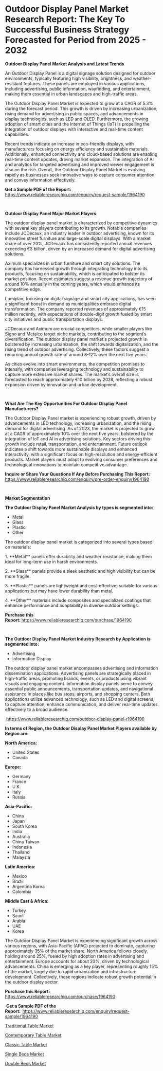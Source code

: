 <p><h1>Outdoor Display Panel Market Research Report: The Key To Successful Business Strategy Forecasted for Period from 2025 - 2032</h1></p><p><strong>Outdoor Display Panel Market Analysis and Latest Trends</strong></p>
<p><p>An Outdoor Display Panel is a digital signage solution designed for outdoor environments, typically featuring high visibility, brightness, and weather-resistant features. These panels are employed in various applications, including advertising, public information, wayfinding, and entertainment, making them essential in urban landscapes and high-traffic areas.</p><p>The Outdoor Display Panel Market is expected to grow at a CAGR of 5.3% during the forecast period. This growth is driven by increasing urbanization, rising demand for advertising in public spaces, and advancements in display technologies, such as LED and OLED. Furthermore, the growing adoption of smart cities and the Internet of Things (IoT) is propelling the integration of outdoor displays with interactive and real-time content capabilities.</p><p>Recent trends indicate an increase in eco-friendly displays, with manufacturers focusing on energy efficiency and sustainable materials. Additionally, enhanced connectivity and cloud-based solutions are enabling real-time content updates, driving market expansion. The integration of AI and analytics for targeted advertising and improved viewer engagement is also on the rise. Overall, the Outdoor Display Panel Market is evolving rapidly as businesses seek innovative ways to capture consumer attention and convey information effectively.</p></p>
<p><strong>Get a Sample PDF of the Report:&nbsp;</strong> <a href="https://www.reliableresearchiq.com/enquiry/request-sample/1964190?utm_campaign=1900&utm_medium=2&utm_source=Github&utm_content=ia&utm_term=05042025&utm_id=outdoor-display-panel">https://www.reliableresearchiq.com/enquiry/request-sample/1964190</a></p>
<p>&nbsp;</p>
<p><strong>Outdoor Display Panel Major Market Players</strong></p>
<p><p>The outdoor display panel market is characterized by competitive dynamics with several key players contributing to its growth. Notable companies include JCDecaux, an industry leader in outdoor advertising, known for its innovative street furniture and large-scale digital displays. With a market share of over 20%, JCDecaux has consistently reported annual revenues exceeding €3 billion, driven by an increased demand for digital advertising solutions.</p><p>Aximum specializes in urban furniture and smart city solutions. The company has harnessed growth through integrating technology into its products, focusing on sustainability, which is anticipated to bolster its market position. Recent estimates suggest a revenue growth trajectory of around 10% annually in the coming years, which would enhance its competitive edge.</p><p>Lumiplan, focusing on digital signage and smart city applications, has seen a significant boost in demand as municipalities embrace digital transformation. The company reported revenues of approximately €15 million recently, with expectations of double-digit growth fueled by smart city initiatives and public transportation displays.</p><p>JCDecaux and Aximum are crucial competitors, while smaller players like Signo and Metalco target niche markets, contributing to the segment’s diversification. The outdoor display panel market's projected growth is bolstered by increasing urbanization, the shift towards digitalization, and the rising trend of outdoor advertising. Collectively, these factors suggest a recurring annual growth rate of around 8-12% over the next five years.</p><p>As cities evolve into smart environments, the competition promises to intensify, with companies leveraging technology and sustainability to capture more extensive market shares. The market’s overall size is forecasted to reach approximately €10 billion by 2028, reflecting a robust expansion driven by innovation and urban development.</p></p>
<p>&nbsp;</p>
<p><strong>What Are The Key Opportunities For Outdoor Display Panel Manufacturers?</strong></p>
<p><p>The Outdoor Display Panel market is experiencing robust growth, driven by advancements in LED technology, increasing urbanization, and the rising demand for digital advertising. As of 2023, the market is projected to grow at a CAGR of approximately 10% over the next five years, bolstered by the integration of IoT and AI in advertising solutions. Key sectors driving this growth include retail, transportation, and entertainment. Future outlook indicates a shift towards more sustainable displays and enhanced interactivity, with a significant focus on high-resolution and energy-efficient products. Market players must adapt to evolving consumer preferences and technological innovations to maintain competitive advantage.</p></p>
<p><strong>Inquire or Share Your Questions If Any Before Purchasing This Report:</strong> <a href="https://www.reliableresearchiq.com/enquiry/pre-order-enquiry/1964190?utm_campaign=1900&utm_medium=2&utm_source=Github&utm_content=ia&utm_term=05042025&utm_id=outdoor-display-panel">https://www.reliableresearchiq.com/enquiry/pre-order-enquiry/1964190</a></p>
<p>&nbsp;</p>
<p><strong>Market Segmentation</strong></p>
<p><strong>The Outdoor Display Panel Market Analysis by types is segmented into:</strong></p>
<p><ul><li>Metal</li><li>Glass</li><li>Plastic</li><li>Other</li></ul></p>
<p><p>The outdoor display panel market is categorized into several types based on materials: </p><p>1. **Metal** panels offer durability and weather resistance, making them ideal for long-term use in harsh environments.</p><p>2. **Glass** panels provide a sleek aesthetic and high visibility but can be more fragile.</p><p>3. **Plastic** panels are lightweight and cost-effective, suitable for various applications but may have lower durability than metal.</p><p>4. **Other** materials include composites and specialized coatings that enhance performance and adaptability in diverse outdoor settings.</p></p>
<p><strong>Purchase this Report:&nbsp;</strong><a href="https://www.reliableresearchiq.com/purchase/1964190?utm_campaign=1900&utm_medium=2&utm_source=Github&utm_content=ia&utm_term=05042025&utm_id=outdoor-display-panel">https://www.reliableresearchiq.com/purchase/1964190</a></p>
<p>&nbsp;</p>
<p><strong>The Outdoor Display Panel Market Industry Research by Application is segmented into:</strong></p>
<p><ul><li>Advertising</li><li>Information Display</li></ul></p>
<p><p>The outdoor display panel market encompasses advertising and information dissemination applications. Advertising panels are strategically placed in high-traffic areas, promoting brands, events, or products using vibrant visuals and engaging content. Information display panels serve to convey essential public announcements, transportation updates, and navigational assistance in places like bus stops, airports, and shopping centers. Both applications utilize advanced technology, such as LED and digital screens, to capture attention, enhance communication, and deliver real-time updates effectively to a broad audience.</p></p>
<p><a href="https://www.reliableresearchiq.com/outdoor-display-panel-r1964190?utm_campaign=1900&utm_medium=2&utm_source=Github&utm_content=ia&utm_term=05042025&utm_id=outdoor-display-panel">&nbsp;https://www.reliableresearchiq.com/outdoor-display-panel-r1964190</a></p>
<p><strong>In terms of Region, the Outdoor Display Panel Market Players available by Region are:</strong></p>
<p>
    <p> <strong> North America: </strong>
        <ul>
            <li>United States</li>
            <li>Canada</li>
        </ul>
        </p> 
    <p> <strong> Europe: </strong>
        <ul>
            <li>Germany</li>
            <li>France</li>
            <li>U.K.</li>
            <li>Italy</li>
            <li>Russia</li>
        </ul>
        </p> 
    <p> <strong> Asia-Pacific: </strong>
        <ul>
            <li>China</li>
            <li>Japan</li>
            <li>South Korea</li>
            <li>India</li>
            <li>Australia</li>
            <li>China Taiwan</li>
            <li>Indonesia</li>
            <li>Thailand</li>
            <li>Malaysia</li>
        </ul>
        </p> 
    <p> <strong> Latin America: </strong>
        <ul>
            <li>Mexico</li>
            <li>Brazil</li>
            <li>Argentina Korea</li>
            <li>Colombia</li>
        </ul>
        </p> 
    <p> <strong> Middle East & Africa: </strong>
        <ul>
            <li>Turkey</li>
            <li>Saudi</li>
            <li>Arabia</li>
            <li>UAE</li>
            <li>Korea</li>
        </ul>
    </p>
    </p>
<p><p>The Outdoor Display Panel Market is experiencing significant growth across various regions, with Asia-Pacific (APAC) projected to dominate, capturing approximately 35% of the market share. North America follows closely, holding around 25%, fueled by high adoption rates in advertising and entertainment. Europe accounts for about 20%, driven by technological advancements. China is emerging as a key player, representing roughly 15% of the market, largely due to rapid urbanization and infrastructure development. Collectively, these regions indicate robust growth potential in the outdoor display sector.</p></p>
<p><strong>Purchase this Report: </strong><a href="https://www.reliableresearchiq.com/purchase/1964190?utm_campaign=1900&utm_medium=2&utm_source=Github&utm_content=ia&utm_term=05042025&utm_id=outdoor-display-panel">https://www.reliableresearchiq.com/purchase/1964190</a></p>
<p>&nbsp;<strong>Get a Sample PDF of the Report:&nbsp;&nbsp;</strong><a href="https://www.reliableresearchiq.com/enquiry/request-sample/1964190?utm_campaign=1900&utm_medium=2&utm_source=Github&utm_content=ia&utm_term=05042025&utm_id=outdoor-display-panel">https://www.reliableresearchiq.com/enquiry/request-sample/1964190</a></p>
<p><strong></strong></p>
<p><p><a href="https://github.com/cayposshefin/Market-Research-Report-List-1/blob/main/traditional-table-market.md?utm_campaign=1900&utm_medium=2&utm_source=Github&utm_content=ia&utm_term=05042025&utm_id=outdoor-display-panel">Traditional Table Market</a></p><p><a href="https://github.com/kanetaerkid/Market-Research-Report-List-1/blob/main/contemporary-table-market.md?utm_campaign=1900&utm_medium=2&utm_source=Github&utm_content=ia&utm_term=05042025&utm_id=outdoor-display-panel">Contemporary Table Market</a></p><p><a href="https://github.com/busamoleankk/Market-Research-Report-List-1/blob/main/classic-table-market.md?utm_campaign=1900&utm_medium=2&utm_source=Github&utm_content=ia&utm_term=05042025&utm_id=outdoor-display-panel">Classic Table Market</a></p><p><a href="https://github.com/yodhafirorae/Market-Research-Report-List-1/blob/main/single-beds-market.md?utm_campaign=1900&utm_medium=2&utm_source=Github&utm_content=ia&utm_term=05042025&utm_id=outdoor-display-panel">Single Beds Market</a></p><p><a href="https://github.com/chillwervenu/Market-Research-Report-List-1/blob/main/double-beds-market.md?utm_campaign=1900&utm_medium=2&utm_source=Github&utm_content=ia&utm_term=05042025&utm_id=outdoor-display-panel">Double Beds Market</a></p></p>